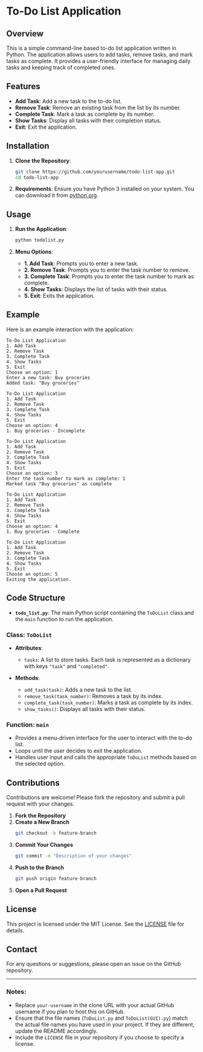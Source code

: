 # To-Do List Application

## Overview

This is a simple command-line based to-do list application written in Python. The application allows users to add tasks, remove tasks, and mark tasks as complete. It provides a user-friendly interface for managing daily tasks and keeping track of completed ones.

## Features

- **Add Task**: Add a new task to the to-do list.
- **Remove Task**: Remove an existing task from the list by its number.
- **Complete Task**: Mark a task as complete by its number.
- **Show Tasks**: Display all tasks with their completion status.
- **Exit**: Exit the application.

## Installation

1. **Clone the Repository**:
    ```bash
    git clone https://github.com/yourusername/todo-list-app.git
    cd todo-list-app
    ```

2. **Requirements**: Ensure you have Python 3 installed on your system. You can download it from [python.org](https://www.python.org/).

## Usage

1. **Run the Application**:
    ```bash
    python todolist.py
    ```

2. **Menu Options**:
    - **1. Add Task**: Prompts you to enter a new task.
    - **2. Remove Task**: Prompts you to enter the task number to remove.
    - **3. Complete Task**: Prompts you to enter the task number to mark as complete.
    - **4. Show Tasks**: Displays the list of tasks with their status.
    - **5. Exit**: Exits the application.

## Example

Here is an example interaction with the application:

```plaintext
To-Do List Application
1. Add Task
2. Remove Task
3. Complete Task
4. Show Tasks
5. Exit
Choose an option: 1
Enter a new task: Buy groceries
Added task: "Buy groceries"

To-Do List Application
1. Add Task
2. Remove Task
3. Complete Task
4. Show Tasks
5. Exit
Choose an option: 4
1. Buy groceries - Incomplete

To-Do List Application
1. Add Task
2. Remove Task
3. Complete Task
4. Show Tasks
5. Exit
Choose an option: 3
Enter the task number to mark as complete: 1
Marked task "Buy groceries" as complete

To-Do List Application
1. Add Task
2. Remove Task
3. Complete Task
4. Show Tasks
5. Exit
Choose an option: 4
1. Buy groceries - Complete
 
To-Do List Application
1. Add Task
2. Remove Task
3. Complete Task
4. Show Tasks
5. Exit
Choose an option: 5
Exiting the application.
```

## Code Structure

- **`todo_list.py`**: The main Python script containing the `ToDoList` class and the `main` function to run the application.

### Class: `ToDoList`

- **Attributes**:
  - `tasks`: A list to store tasks. Each task is represented as a dictionary with keys `"task"` and `"completed"`.

- **Methods**:
  - `add_task(task)`: Adds a new task to the list.
  - `remove_task(task_number)`: Removes a task by its index.
  - `complete_task(task_number)`: Marks a task as complete by its index.
  - `show_tasks()`: Displays all tasks with their status.

### Function: `main`

- Provides a menu-driven interface for the user to interact with the to-do list.
- Loops until the user decides to exit the application.
- Handles user input and calls the appropriate `ToDoList` methods based on the selected option.

## Contributions

Contributions are welcome! Please fork the repository and submit a pull request with your changes.

1. **Fork the Repository**
2. **Create a New Branch**
    ```bash
    git checkout -b feature-branch
    ```
3. **Commit Your Changes**
    ```bash
    git commit -m "Description of your changes"
    ```
4. **Push to the Branch**
    ```bash
    git push origin feature-branch
    ```
5. **Open a Pull Request**

## License
This project is licensed under the MIT License. See the [LICENSE](LICENSE) file for details.

## Contact
For any questions or suggestions, please open an issue on the GitHub repository.

---

### Notes:
- Replace `your-username` in the clone URL with your actual GitHub username if you plan to host this on GitHub.
- Ensure that the file names (`ToDoList.py` and `ToDoList(GUI).py`) match the actual file names you have used in your project. If they are different, update the README accordingly.
- Include the `LICENSE` file in your repository if you choose to specify a license.